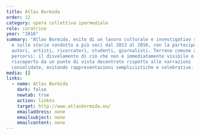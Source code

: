 ```yaml
---
title: Atlas Bormida
order: 12
category: opera collettiva ipermediale
role: curatrice
year: "2016"
summary: "Atlas Bormida, esito di un lavoro culturale e investigativo sui luoghi
  e sulle storie condotto a più voci dal 2013 al 2016, con la partecipazione di
  autori, artisti, ricercatori, studenti, giornalisti. Terreno comune ai diversi
  percorsi: il disvelamento di ciò che non è immediatamente visibile o
  riscoperto da un punto di vista decentrato rispetto alle narrazioni
  consolidate, evitando rappresentazioni semplicistiche e celebrative. "
media: []
links:
  - name: Atlas Bormida
    dark: false
    newtab: true
    action: linkto
    target: http://www.atlasbormida.eu/
    emailaddress: none
    emailsubject: none
    emailcontent: none
---
```

